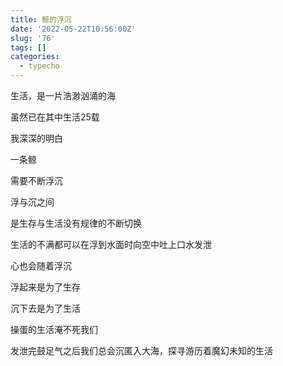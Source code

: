 ```yaml
---
title: 鲸的浮沉
date: '2022-05-22T10:56:00Z'
slug: '76'
tags: []
categories:
  - typecho
---
```

生活，是一片浩渺汹涌的海



虽然已在其中生活25载



我深深的明白



一条鲸



需要不断浮沉



浮与沉之间



是生存与生活没有规律的不断切换



生活的不满都可以在浮到水面时向空中吐上口水发泄



心也会随着浮沉



浮起来是为了生存



沉下去是为了生活



操蛋的生活淹不死我们



发泄完鼓足气之后我们总会沉匿入大海，探寻游历着魔幻未知的生活
